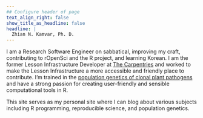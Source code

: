 ```yaml
---
## Configure header of page
text_align_right: false
show_title_as_headline: false
headline: |
  Zhian N. Kamvar, Ph. D.
---
```


I am a Research Software Engineer on sabbatical, improving my craft,
contributing to rOpenSci and the R project, and learning Korean. I am the former
Lesson Infrastructure Developer at [The Carpentries](https://carpentries.org/)
and worked to make the Lesson Infrastructure a more accessible and friendly
place to contribute. I’m trained in the [population genetics of clonal plant
pathogens](https://grunwaldlab.github.io/poppr/) and have a strong passion for
creating user-friendly and sensible computational tools in R.

This site serves as my personal site where I can blog about various subjects
including R programming, reproducible science, and population genetics.
